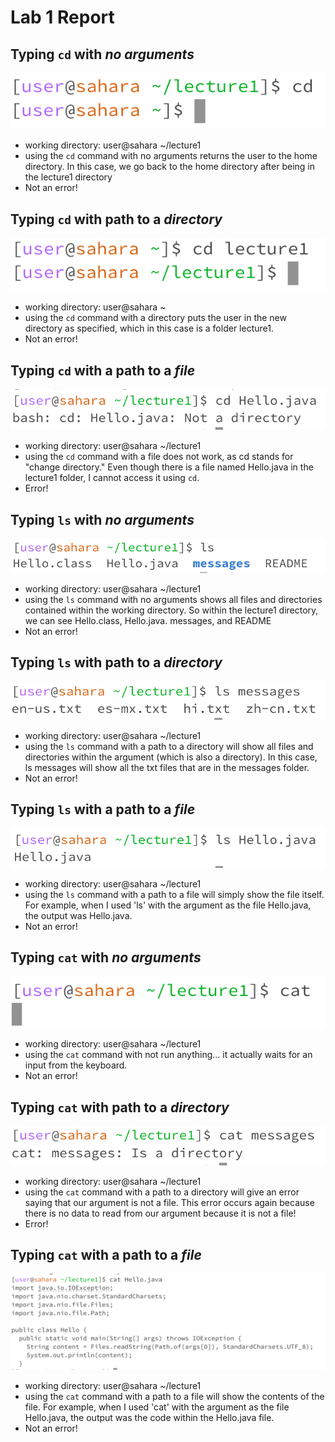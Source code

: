 # Lab 1 Report

## Typing `cd` with _no arguments_
![Image](cd_noarg.png)
- working directory: user@sahara ~/lecture1
- using the `cd` command with no arguments returns the user to the home directory. In this case, we go back to the home directory after being in the lecture1 directory
- Not an error!

## Typing `cd` with path to a _directory_
![Image](cd_directory.png)
- working directory: user@sahara ~
- using the `cd` command with a directory puts the user in the new directory as specified, which in this case is a folder lecture1.
- Not an error!

## Typing `cd` with a path to a _file_
![Image](cd_file.png)
- working directory: user@sahara ~/lecture1
- using the `cd` command with a file does not work, as cd stands for "change directory." Even though there is a file named Hello.java in the lecture1 folder, I cannot access it using `cd`.
- Error!

## Typing `ls` with _no arguments_
![Image](ls_noarg.png)
- working directory: user@sahara ~/lecture1
- using the `ls` command with no arguments shows all files and directories contained within the working directory. So within the lecture1 directory, we can see Hello.class, Hello.java. messages, and README
- Not an error!

## Typing `ls` with path to a _directory_
![Image](ls_directory.png) 
- working directory: user@sahara ~/lecture1
- using the `ls` command with a path to a directory will show all files and directories within the argument (which is also a directory). In this case, ls messages will show all the txt files that are in the messages folder.
- Not an error!

## Typing `ls` with a path to a _file_ 
![Image](ls_file.png)
- working directory: user@sahara ~/lecture1
- using the `ls` command with a path to a file will simply show the file itself. For example, when I used 'ls' with the argument as the file Hello.java, the output was Hello.java.
- Not an error!

## Typing `cat` with _no arguments_
![Image](cat_noarg.png)
- working directory: user@sahara ~/lecture1
- using the `cat` command with not run anything... it actually waits for an input from the keyboard. 
- Not an error!

## Typing `cat` with path to a _directory_
![Image](cat_directory.png) 
- working directory: user@sahara ~/lecture1
- using the `cat` command with a path to a directory will give an error saying that our argument is not a file. This error occurs again because there is no data to read from our argument because it is not a file!
- Error!

## Typing `cat` with a path to a _file_ 
![Image](cat_file.png)
- working directory: user@sahara ~/lecture1
- using the `cat` command with a path to a file will show the contents of the file. For example, when I used 'cat' with the argument as the file Hello.java, the output was the code within the Hello.java file. 
- Not an error!
